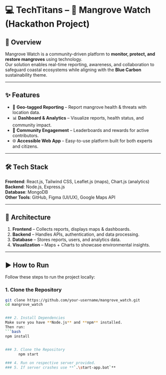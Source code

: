 # 💻 TechTitans – 🌱 Mangrove Watch (Hackathon Project)  

## 🚀 Overview  
Mangrove Watch is a community-driven platform to **monitor, protect, and restore mangroves** using technology.  
Our solution enables real-time reporting, awareness, and collaboration to safeguard coastal ecosystems while aligning with the **Blue Carbon** sustainability theme.  

---

## ✨ Features  
- 📍 **Geo-tagged Reporting** – Report mangrove health & threats with location data.  
- 📊 **Dashboard & Analytics** – Visualize reports, health status, and community impact.  
- 🤝 **Community Engagement** – Leaderboards and rewards for active contributors.  
- 🌐 **Accessible Web App** – Easy-to-use platform built for both experts and citizens.  

---

## 🛠️ Tech Stack  
**Frontend**: React.js, Tailwind CSS, Leaflet.js (maps), Chart.js (analytics)  
**Backend**: Node.js, Express.js  
**Database**: MongoDB  
**Other Tools**: GitHub, Figma (UI/UX), Google Maps API  

---

## 🧩 Architecture  
1. **Frontend** – Collects reports, displays maps & dashboards.  
2. **Backend** – Handles APIs, authentication, and data processing.  
3. **Database** – Stores reports, users, and analytics data.  
4. **Visualization** – Maps + Charts to showcase environmental insights.  

---

## ▶️ How to Run  

Follow these steps to run the project locally:  

### 1. Clone the Repository  
```bash
git clone https://github.com/your-username/mangrove_watch.git
cd mangrove_watch


### 2. Install Dependencies
Make sure you have **Node.js** and **npm** installed.  
Then run:
```bash
npm install


### 3. Clone the Repository
      npm start

### 4. Run on respective server provided.
### 5. If server crashes use **`.\start-app.bat`**



